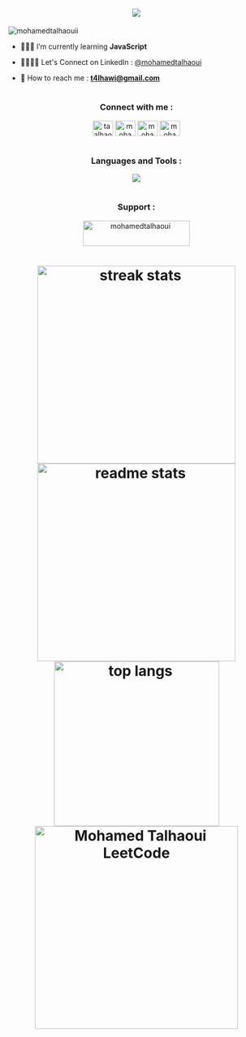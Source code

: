 <h1 align="center"> <img src="https://readme-typing-svg.herokuapp.com/?font=Righteous&size=35&center=true&vCenter=true&width=500&height=70&duration=4000&lines=Hi+There!+👋;+I'm+Mohamed+Talhaoui!;" />
</h1>

<p align="left"> <img src="https://komarev.com/ghpvc/?username=mohamedtalhaouii&label=Profile%20views&color=0e75b6&style=flat" alt="mohamedtalhaouii" /> </p>

- 👨🏻‍💻 I’m currently learning **JavaScript**

- 🫱🏻‍🫲🏻 Let's Connect on LinkedIn : <a href="https://linkedin.com/in/mohamedtalhaoui" target="_blank">@mohamedtalhaoui</a>

- 📨 How to reach me : **t4lhawi@gmail.com**


<h1>


<h3 align="center">Connect with me :</h3>
<p align="center">
<a href="https://twitter.com/taalhaoui" target="_blank"><img align="center" src="https://skillicons.dev/icons?i=twitter" alt="taalhaoui" height="30" width="40" /></a>
<a href="https://linkedin.com/in/mohamedtalhaoui" target="_blank"><img align="center" src="https://skillicons.dev/icons?i=linkedin" alt="mohamedtalhaoui" height="30" width="40" /></a>
<a href="https://fb.com/mohamedtalhaouiii" target="_blank"><img align="center" src="https://raw.githubusercontent.com/rahuldkjain/github-profile-readme-generator/master/src/images/icons/Social/facebook.svg" alt="mohamedtalhaouiii" height="30" width="40" /></a>
<a href="https://instagram.com/mohamedtalhaouii" target="_blank"><img align="center" src="https://skillicons.dev/icons?i=instagram" alt="mohamedtalhaouii" height="30" width="40" /></a>
</p>


<h1>


<h3 align="center">Languages and Tools :</h3>
<div align="center">
    <img src="https://skillicons.dev/icons?i=html,css,js,ts,react,c,cpp,py,bash,linux,ubuntu,vscode,github,git,notion,docker,md,mysql&perline=6&theme=light" />
</div>


<h1>


<h3 align="center">Support :</h3>
<p align="center">
<a href="https://ko-fi.com/mohamedtalhaoui"> <img align="centre" src='https://cdn.ko-fi.com/cdn/kofi1.png?v=3' height="50" width="210" alt="mohamedtalhaoui"/></a>
<!-- <a href="https://patreon.com/mohamedtalhaouii"> <img align="centre" src="https://github.com/mohamedtalhaouii/mohamedtalhaouii/assets/144726758/19076b0e-4dda-4e6b-8ea5-d247b554f6f7" height="50" width="210" alt="mohamedtalhaoui"/></a></p><br> -->


<h1>


<div align=center>
  <img width=390 src="https://github-readme-streak-stats-salesp07.vercel.app/?user=mohamedtalhaouii&count_private=true&theme=dark&border_radius=20" alt="streak stats"/>
  <img width=390 src="https://github-readme-stats-salesp07.vercel.app/api?username=mohamedtalhaouii&count_private=true&show_icons=true&theme=dark&rank_icon=github&border_radius=20" alt="readme stats"/>
  <br/>
  <img width=325 align="center" src="https://github-readme-stats-salesp07.vercel.app/api/top-langs/?username=mohamedtalhaouii&hide=HTML&langs_count=8&layout=compact&theme=dark&border_radius=20&size_weight=0.5&count_weight=0.5&exclude_repo=github-readme-stats" alt="top langs"/>
  <img width=400 align="center" src="https://leetcard.jacoblin.cool/mohamedtalhaouii?border=1&border_radius=20&theme=dark" alt="Mohamed Talhaoui LeetCode"/>
</div>
